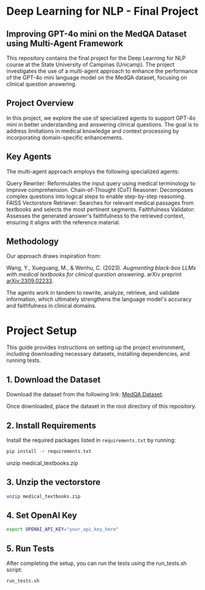 # Deep Learning for NLP - Final Project
## Improving GPT-4o mini on the MedQA Dataset using Multi-Agent Framework

This repository contains the final project for the Deep Learning for NLP course at the State University of Campinas (Unicamp). The project investigates the use of a multi-agent approach to enhance the performance of the GPT-4o mini language model on the MedQA dataset, focusing on clinical question answering.

## Project Overview
In this project, we explore the use of specialized agents to support GPT-4o mini in better understanding and answering clinical questions. The goal is to address limitations in medical knowledge and context processing by incorporating domain-specific enhancements.

## Key Agents
The multi-agent approach employs the following specialized agents:

Query Rewriter: Reformulates the input query using medical terminology to improve comprehension.
Chain-of-Thought (CoT) Reasoner: Decomposes complex questions into logical steps to enable step-by-step reasoning.
FAISS Vectorstore Retriever: Searches for relevant medical passages from textbooks and selects the most pertinent segments.
Faithfulness Validator: Assesses the generated answer's faithfulness to the retrieved context, ensuring it aligns with the reference material.

## Methodology
Our approach draws inspiration from:

Wang, Y., Xueguang, M., & Wenhu, C. (2023). *Augmenting black-box LLMs with medical textbooks for clinical question answering*. arXiv preprint [arXiv:2309.02233](https://arxiv.org/abs/2309.02233).

The agents work in tandem to rewrite, analyze, retrieve, and validate information, which ultimately strengthens the language model's accuracy and faithfulness in clinical domains.


# Project Setup

This guide provides instructions on setting up the project environment, including downloading necessary datasets, installing dependencies, and running tests.

## 1. Download the Dataset

Download the dataset from the following link:
[MedQA Dataset](https://github.com/jind11/MedQA).

Once downloaded, place the dataset in the root directory of this repository.

## 2. Install Requirements

Install the required packages listed in `requirements.txt` by running:

```bash
pip install -r requirements.txt
```
unzip medical_textbooks.zip

## 3. Unzip the vectorstore

```bash
unzip medical_textbooks.zip
````

## 4. Set OpenAI Key

```bash
export OPENAI_API_KEY="your_api_key_here"
```
## 5. Run Tests
After completing the setup, you can run the tests using the run_tests.sh script:

```bash
run_tests.sh
````

